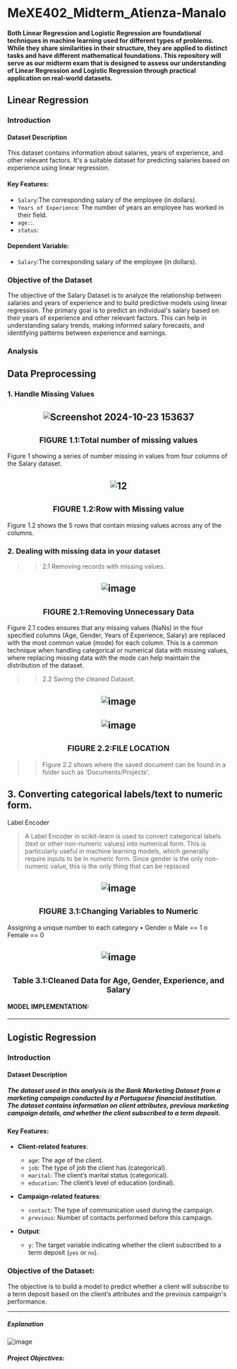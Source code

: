  # MeXE402_Midterm_Atienza-Manalo
#### Both Linear Regression and Logistic Regression are foundational techniques in machine learning used for different types of problems. While they share similarities in their structure, they are applied to distinct tasks and have different mathematical foundations. This repository will serve as our midterm exam that is designed to assess our understanding of Linear Regression and Logistic Regression through practical application on real-world datasets.

## Linear Regression
### **Introduction**
#### **Dataset Description**
This dataset contains information about salaries, years of experience, and other relevant factors. It's a suitable dataset for predicting salaries based on experience using linear regression.
#### **Key Features**:
  - `Salary`:The corresponding salary of the employee (in dollars).
  - `Years of Experience`: The number of years an employee has worked in their field.
  - `age:`:.
  - `status`: 
#### **Dependent Variable**:
   - `Salary`:The corresponding salary of the employee (in dollars).
### **Objective of the Dataset**
The objective of the Salary Dataset is to analyze the relationship between salaries and years of experience and to build predictive models using linear regression. The primary goal is to predict an individual's salary based on their years of experience and other relevant factors. This can help in understanding salary trends, making informed salary forecasts, and identifying patterns between experience and earnings.
### **Analysis**
## Data Preprocessing

### **1.	Handle Missing Values**
   
 <h2 align="center"> 
  
![Screenshot 2024-10-23 153637](https://github.com/user-attachments/assets/9d7c88dd-dc1c-47de-95f4-16e1b4979168) 

<h2 align="center"> <small>FIGURE 1.1:Total number of missing values</small> </h2>
  
Figure 1 showing a series of  number missing in values from four columns of the Salary dataset.

<h2 align="center"> 

![12](https://github.com/user-attachments/assets/bad59397-35a1-4635-9781-c6419bde4a00) 

</h2>



<h2 align="center"> <small>FIGURE 1.2:Row with Missing value</small> </h2>

 
Figure 1.2 shows the 5 rows that contain missing values across any of the columns.


### **2. Dealing with missing data in your dataset**


>>2.1	Removing records with missing values.


<h2 align="center"> 
 
 ![image](https://github.com/user-attachments/assets/908d47e8-4ff8-4f14-9d2b-78c719e07b2a)

<h2 align="center"> <small>FIGURE 2.1:Removing Unnecessary Data</small> </h2>

Figure 2.1 codes ensures that any missing values (NaNs) in the four specified columns (Age, Gender, Years of Experience, Salary) are replaced with the most common value (mode) for each column. This is a common technique when handling categorical or numerical data with missing values, where replacing missing data with the mode can help maintain the distribution of the dataset.

>>2.2 Saving the cleaned Dataset.

<h2 align="center"> 
 
![image](https://github.com/user-attachments/assets/93d7de5d-4fc6-4861-826c-156eb8cf82f8)

<h2 align="center"> 
 
![image](https://github.com/user-attachments/assets/053e362a-53d8-4e4a-ba68-5780666d63e9)

<h2 align="center"> <small>FIGURE 2.2:FILE LOCATION</small> </h2>

>>Figure 2.2 shows where the saved document can be found in a folder such as 'Documents/Projects'.

## **3. Converting categorical labels/text to numeric form.**

Label Encoder 
>A Label Encoder in scikit-learn is used to convert categorical labels (text or other non-numeric values) into numerical form. This is particularly useful in machine learning models, which generally require inputs to be in numeric form. Since gender is the only non-numeric value, this is the only thing that can be replaced 


<h2 align="center"> 

![image](https://github.com/user-attachments/assets/5ccc796c-fc84-4a94-89eb-37b247cc8854)


<h2 align="center"> <small>FIGURE 3.1:Changing Variables to Numeric</small> </h2>

 Assigning a unique number to each category
•	Gender 
o	Male == 1
o	Female == 0

<h2 align="center"> 
 
![image](https://github.com/user-attachments/assets/6c1cbca7-3c4d-4626-80ef-dbfc036d8e0c)


<h2 align="center"> <small>Table 3.1:Cleaned Data for Age, Gender, Experience, and Salary</small> </h2>


#### **MODEL IMPLEMENTATION**:


------

## Logistic Regression 
### **Introduction**
#### **Dataset Description**
##### The dataset used in this analysis is the **Bank Marketing Dataset** from a marketing campaign conducted by a Portuguese financial institution. The dataset contains information on client attributes, previous marketing campaign details, and whether the client subscribed to a term deposit.

#### **Key Features**:
- **Client-related features**:
  - `age`: The age of the client.
  - `job`: The type of job the client has (categorical).
  - `marital`: The client’s marital status (categorical).
  - `education`: The client’s level of education (ordinal).
  
- **Campaign-related features**:
  - `contact`: The type of communication used during the campaign.
  - `previous`: Number of contacts performed before this campaign.
  
- **Output**:
  - `y`: The target variable indicating whether the client subscribed to a term deposit (`yes` or `no`).

### **Objective of the Dataset**:
The objective is to build a model to predict whether a client will subscribe to a term deposit based on the client’s attributes and the previous campaign's performance.

---




##### Explanation
![image](https://github.com/user-attachments/assets/be9096cd-e27a-44e2-b681-33ca4e35f352)
##### Project Objectives:
